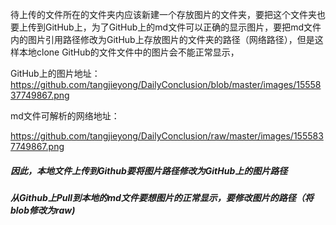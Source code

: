 待上传的文件所在的文件夹内应该新建一个存放图片的文件夹，要把这个文件夹也要上传到GitHub上，为了GitHub上的md文件可以正确的显示图片，要把md文件内的图片引用路径修改为GitHub上存放图片的文件夹的路径（网络路径），但是这样本地clone GitHub的文件文件中的图片会不能正常显示，

GitHub上的图片地址：<https://github.com/tangjieyong/DailyConclusion/blob/master/images/1555837749867.png>

md文件可解析的网络地址：

<https://github.com/tangjieyong/DailyConclusion/raw/master/images/1555837749867.png>

##### 因此，本地文件上传到Github要将图片路径修改为GitHub上的图片路径

##### 从Github上Pull到本地的md文件要想图片的正常显示，要修改图片的路径（将blob修改为raw)



